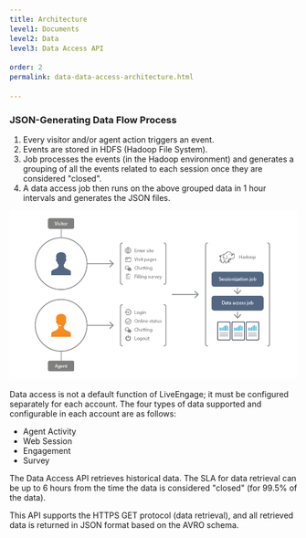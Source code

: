 ```yaml
---
title: Architecture
level1: Documents
level2: Data
level3: Data Access API

order: 2
permalink: data-data-access-architecture.html

---
```



### JSON-Generating Data Flow Process

1.	Every visitor and/or agent action triggers an event.
2.	Events are stored in HDFS (Hadoop File System).
3.	Job processes the events (in the Hadoop environment) and generates a grouping of all the events related to each session once they are considered "closed".
4.	A data access job then runs on the above grouped data in 1 hour intervals and generates the JSON files.

![Flow](/img/Flow.png)

Data access is not a default function of LiveEngage; it must be configured separately for each account. 
The four types of data supported and configurable in each account are as follows:

- Agent Activity
- Web Session
- Engagement
- Survey

The Data Access API retrieves historical data. The SLA for data retrieval can be up to 6 hours from the time the data is considered "closed" (for 99.5% of the data).

This API supports the HTTPS GET protocol (data retrieval), and all retrieved data is returned in JSON format based on the AVRO schema.

